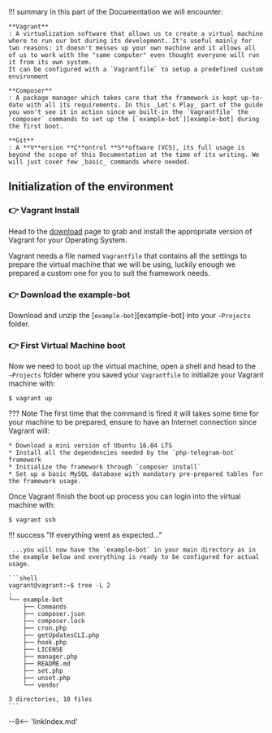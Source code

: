 !!! summary
    In this part of the Documentation we will encounter:

    **Vagrant**
    : A virtualization software that allows us to create a virtual machine where to run our bot during its development. It's useful mainly for two reasons: it doesn't messes up your own machine and it allows all of us to work with the "same computer" even thought everyone will run it from its own system.
    It can be configured with a `Vagrantfile` to setup a predefined custom environment

    **Composer**
    : A package manager which takes care that the framework is kept up-to-date with all its requirements. In this _Let's Play_ part of the guide you won't see it in action since we built-in the `Vagrantfile` the `composer` commands to set up the [`example-bot`][example-bot] during the first boot.

    **Git**
    : A **V**ersion **C**ontrol **S**oftware (VCS), its full usage is beyond the scope of this Documentation at the time of its writing. We will just cover few _basic_ commands where needed.



## Initialization of the environment

### :point_right: Vagrant Install
Head to the [download](https://www.vagrantup.com/downloads.html) page to grab and install the appropriate version of Vagrant for your Operating System.

Vagrant needs a file named `Vagrantfile` that contains all the settings to prepare the virtual machine that we will be using, luckily enough we prepared a custom one for you to suit the framework needs.

### :point_right: Download the example-bot
Download and unzip the [`example-bot`][example-bot] into your `∼Projects` folder.

### :point_right: First Virtual Machine boot
Now we need to boot up the virtual machine, open a shell and head to the `∼Projects` folder where you saved your `Vagrantfile` to initialize your Vagrant machine with:

```shell
$ vagrant up
```

??? Note
    The first time that the command is fired it will takes some time for your machine to be prepared, ensure to have an Internet connection since Vagrant will:

    * Download a mini version of Ubuntu 16.04 LTS
    * Install all the dependencies needed by the `php-telegram-bot` framework
    * Initialize the framework through `composer install`
    * Set up a basic MySQL database with mandatory pre-prepared tables for the framework usage.


Once Vagrant finish the boot up process you can login into the virtual machine with:


```shell
$ vagrant ssh
```


!!! success "If everything went as expected..."

     ...you will now have the `example-bot` in your main directory as in the example below and everything is ready to be configured for actual usage.

    ```shell
    vagrant@vagrant:~$ tree -L 2
    .
    └── example-bot
        ├── Commands
        ├── composer.json
        ├── composer.lock
        ├── cron.php
        ├── getUpdatesCLI.php
        ├── hook.php
        ├── LICENSE
        ├── manager.php
        ├── README.md
        ├── set.php
        ├── unset.php
        └── vendor

    3 directories, 10 files
    ```




<!-- snippets -->
--8<-- 'linkIndex.md'
